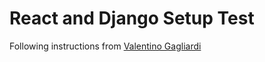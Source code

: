 # React and Django Setup Test

Following instructions from [Valentino Gagliardi](https://www.valentinog.com/blog/tutorial-api-django-rest-react/)